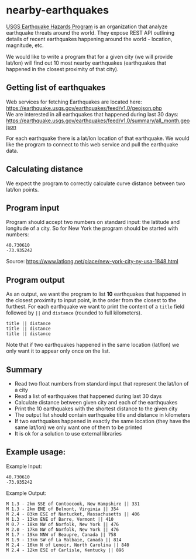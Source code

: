 # nearby-earthquakes
[USGS Earthquake Hazards Program](https://earthquake.usgs.gov/aboutus/) is an organization that analyze earthquake threats around the world. They expose REST API outlining details of recent earthquakes happening around the world - location, magnitude, etc.  
  
We would like to write a program that for a given city (we will provide lat/lon) will find out 10 most nearby earthquakes (earthquakes that happened in the closest proximity of that city).

## Getting list of earthquakes
Web services for fetching Earthquakes are located here: https://earthquake.usgs.gov/earthquakes/feed/v1.0/geojson.php  
We are interested in all earthquakes that happened during last 30 days: https://earthquake.usgs.gov/earthquakes/feed/v1.0/summary/all_month.geojson  

For each earthquake there is a lat/lon location of that earthquake. We would like the program to connect to this web service and pull the earthquake data.

## Calculating distance
We expect the program to correctly calculate curve distance between two lat/lon points.

## Program input
Program should accept two numbers on standard input: the latitude and longitude of a city. So for New York the program should be started with numbers:  
```
40.730610  
-73.935242  
```
Source: https://www.latlong.net/place/new-york-city-ny-usa-1848.html

## Program output 
As an output, we want the program to list **10** earthquakes that happened in the closest proximity to input point, in the order from the closest to the furthest. For each earthquake we want to print the content of a `title` field followed by ` || ` and `distance` (rounded to full kilometers).  
```
title || distance  
title || distance  
title || distance  
```

Note that if two earthquakes happened in the same location (lat/lon) we only want it to appear only once on the list. 

## Summary
* Read two float numbers from standard input that represent the lat/lon of a city
* Read a list of earthquakes that happened during last 30 days
* Calculate distance between given city and each of the earthquakes
* Print the 10 earthquakes with the shortest distance to the given city
* The output list should contain earthquake title and distance in kilometers
* If two earthquakes happened in exactly the same location (they have the same lat/lon) we only want one of them to be printed
* It is ok for a solution to use external libraries

## Example usage: 
Example Input:  
```
40.730610  
-73.935242  
```

Example Output:
```
M 1.3 - 2km SSE of Contoocook, New Hampshire || 331  
M 1.3 - 2km ENE of Belmont, Virginia || 354  
M 2.4 - 83km ESE of Nantucket, Massachusetts || 406  
M 1.3 - 13km ENE of Barre, Vermont || 410  
M 0.7 - 18km NW of Norfolk, New York || 476  
M 2.0 - 17km NW of Norfolk, New York || 476  
M 1.7 - 19km NNW of Beaupre, Canada || 758  
M 1.9 - 13km SW of La Malbaie, Canada || 814  
M 2.4 - 16km N of Lenoir, North Carolina || 840  
M 2.4 - 12km ESE of Carlisle, Kentucky || 896  
```
